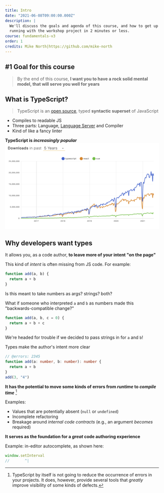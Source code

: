 ```yaml
---
title: Intro
date: "2021-06-08T09:00:00.000Z"
description: |
  We'll discuss the goals and agenda of this course, and how to get up and
  running with the workshop project in 2 minutes or less.
course: fundamentals-v3
order: 1
credits: Mike North|https://github.com/mike-north
---
```


## #1 Goal for this course

> By the end of this course, **I want you to have a rock solid mental model, that will serve you well for years**

## What is TypeScript?

> TypeScript is an [open source](https://github.com/microsoft/TypeScript), typed **syntactic superset** of JavaScript

- Compiles to readable JS
- Three parts: Language, [Language Server](https://microsoft.github.io/language-server-protocol/) and Compiler
- Kind of like a fancy linter

**TypeScript is _increasingly popular_**
![downloads-graph](./graph.png)

## Why developers want types

It allows you, as a code author, **to leave more of your intent "on the page"**

This kind of _intent_ is often missing from JS code. For example:

```js
function add(a, b) {
  return a + b
}
```

Is this meant to take numbers as args? strings? both?

What if someone who interpreted `a` and `b` as numbers made this "backwards-compatible change?"

```js
function add(a, b, c = 0) {
  return a + b + c
}
```

We're headed for trouble if we decided to pass strings in for `a` and `b`!

Types make the author's intent more clear

```ts twoslash
// @errors: 2345
function add(a: number, b: number): number {
  return a + b
}
add(3, "4")
```

**It has the potential to move some kinds of errors from _runtime_ to _compile time_** [^1]

Examples:

- Values that are potentially absent (`null` or `undefined`)
- Incomplete refactoring
- Breakage around _internal code contracts_ (e.g., an argument _becomes_ required)

**It serves as the foundation for a _great_ code authoring experience**

Example: in-editor autocomplete, as shown here:

```ts twoslash
window.setInterval
//       ^|
```

[^1]: TypeScript by itself is not going to reduce the occurrence of errors in your projects. It does, however, provide several tools that _greatly_ improve visibility of some kinds of defects.
